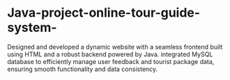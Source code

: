 # Java-project-online-tour-guide-system-
Designed and developed a dynamic website with a seamless frontend built using HTML and a robust backend powered by Java.  integrated MySQL database to efficiently manage user feedback and tourist package data, ensuring smooth functionality and data consistency.
